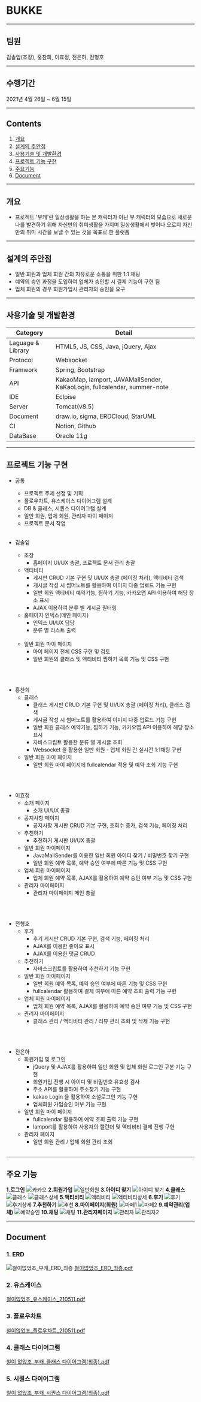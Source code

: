 
# BUKKE
------------
## 팀원 
김솔잎(조장), 홍찬희, 이효정, 전은하, 전형호

------------
## 수행기간
2021년 4월 26일 ~ 6월 15일 

------------


## Contents

1. [개요](#개요)
2. [설계의 주안점](#설계의-주안점)
3. [사용기술 및 개발환경](#사용기술-및-개발환경)
4. [프로젝트 기능 구현](#프로젝트-기능-구현)
5. [주요기능](#주요기능)
6. [Document](#Document)

------------

## 개요
+ 프로젝트 '부캐'란 일상생활을 하는 본 캐릭터가 아닌 부 캐릭터의 모습으로 새로운 나를 발견하기 위해 자신만의 취미생활을 가지며 일상생활에서 벗어나 오로지 자신만의 취미 시간을 보낼 수 있는 것을 목표로 한 플랫폼
------------

## 설계의 주안점
- 일반 회원과 업체 회원 간의 자유로운 소통을 위한 1:1 채팅 
- 예약의 승인 과정을 도입하여 업체가 승인할 시 결제 기능이 구현 됨
- 업체 회원의 경우 회원가입시 관리자의 승인을 요구

------------
## 사용기술 및 개발환경


Category | Detail
---- | ----
Laguage & Library | HTML5, JS, CSS, Java,  jQuery, Ajax
Protocol | Websocket
Framwork | Spring, Bootstrap
API | KakaoMap, Iamport, JAVAMailSender, KaKaoLogin, fullcalendar, summer-note
IDE | Eclpise
Server | Tomcat(v8.5)
Document | draw.io, sigma, ERDCloud, StarUML
CI | Notion, Github
DataBase | Oracle 11g

------------
## 프로젝트 기능 구현


- 공통
    - 프로젝트 주제 선정 및 기획 
    - 플로우차트, 유스케이스 다이어그램 설계
    - DB & 클래스, 시퀸스 다이어그램 설계
    - 일반 회원, 업체 회원, 관리자 마이 페이지
    - 프로젝트 문서 작업
<br><br>

- 김솔잎
  - 조장 
     - 홈페이지 UI/UX 총괄, 프로젝트 문서 관리 총괄 
  - 액티비티
     - 게시판 CRUD 기본 구현 및 UI/UX 총괄 (페이징 처리), 액티비티 검색
     - 게시글 작성 시 썸머노트를 활용하여 이미지 다중 업로드 기능 구현
     - 일반 회원 액티비티 예약기능, 찜하기 기능, 카카오맵 API 이용하여 해당 장소 표시
     - AJAX 이용하여 분류 별 게시글 필터링
  - 홈페이지 인덱스(메인 페이지)
     - 인덱스 UI/UX 담당
     - 분류 별 리스트 출력 
     <br>
  - 일반 회원 마이 페이지
     - 마이 페이지 전체 CSS 구현 및 검토
     - 일반 회원의 클래스 및 액티비티 찜하기 목록 기능 및 CSS 구현

<br><br>

- 홍찬희
   - 클래스
     - 클래스 게시판 CRUD 기본 구현 및 UI/UX 총괄 (페이징 처리),  클래스 검색
     - 게시글 작성 시 썸머노트를 활용하여 이미지 다중 업로드 기능 구현
     - 일반 회원 클래스 예약기능, 찜하기 기능, 카카오맵 API 이용하여 해당 장소 표시
     - 자바스크립트 활용한 분류 별 게시글 조회
     - Websocket 을 활용한 일반 회원 - 업체 회원 간 실시간 1:1채팅 구현
   - 일반 회원 마이 페이지
     - 일반 회원 마이 페이지에 fullcalendar 적용 및 예약 조회 기능 구현

 <br><br>
   
- 이효정 
  - 소개 페이지
     - 소개 UI/UX 총괄
  - 공지사항 페이지
     - 공지사항 게시판 CRUD 기본 구현, 조회수 증가, 검색 기능, 페이징 처리 
  - 추천하기
     - 추천하기 게시판 UI/UX 총괄
  - 일반 회원 마이페이지
     - JavaMailSender를 이용한 일반 회원 아이디 찾기 / 비밀번호 찾기 구현
     - 일반 회원 예약 목록, 예약 승인 여부에 따른 기능 및 CSS 구현
  - 업체 회원 마이페이지
     - 업체 회원 예약 목록, AJAX를 활용하여 예약 승인 여부 기능 및 CSS 구현
  - 관리자 마이페이지
     - 관리자 마이페이지 메인 총괄 

<br><br>  
   
- 전형호
   - 후기
     - 후기 게시판 CRUD 기본 구현, 검색 기능, 페이징 처리
     - AJAX를 이용한 좋아요 표시
     - AJAX를 이용한 댓글 CRUD
  - 추천하기
     - 자바스크립트를 활용하여 추천하기 기능 구현
  - 일반 회원 마이페이지
     - 일반 회원 예약 목록, 예약 승인 여부에 따른 기능 및 CSS 구현
     - fullcalendar 활용하여 결제 여부에 따른 예약 조회 출력 기능 구현
  - 업체 회원 마이페이지
     - 업체 회원 예약 목록, AJAX를 활용하여 예약 승인 여부 기능 및 CSS 구현
  - 관리자 마이페이지
     - 클래스 관리 / 액티비티 관리 / 리뷰 관리 조회 및 삭제 기능 구현
  
<br><br>

- 전은하  
   - 회원가입 및 로그인
     - jQuery 및 AJAX를 활용하여 일반 회원 및 업체 회원 로그인 구분 기능 구현
     - 회원가입 진행 시 아이디 및 비밀번호 유효성 검사
     - 주소 API를 활용하여 주소찾기 기능 구현
     - kakao Login 을 활용하여 소셜로그인 기능 구현
     - 업체회원 가입승인 여부 기능 구현
   - 일반 회원 마이 페이지
     - fullcalendar 활용하여 예약 조회 출력 기능 구현
     - Iamport를 활용하여 사용자의 캘린더 및 액티비티 결제 진행 구현   
   - 관리자 페이지
     - 일반 회원 관리 / 업체 회원 관리 조회
    <br>
  
  
------------
## 주요 기능
**1.로그인**
![카카오](https://user-images.githubusercontent.com/81762007/122334328-85084600-cf74-11eb-9441-cc119ddbae06.PNG)
**2.회원가입**
![일반회원](https://user-images.githubusercontent.com/81762007/122334326-846faf80-cf74-11eb-916f-5952c1289137.PNG)
**3.아이디 찾기**
![아이디 찾기](https://user-images.githubusercontent.com/81762007/122334333-86d20980-cf74-11eb-9ef2-ed2537efc9de.PNG)
**4.클래스**
![클래스](https://user-images.githubusercontent.com/81762007/122334552-e0d2cf00-cf74-11eb-827d-dd9e31ea74de.PNG)
![클래스상세](https://user-images.githubusercontent.com/81762007/122334557-e29c9280-cf74-11eb-8e58-c21b46742cea.PNG)
**5.액티비티**
![액티비티](https://user-images.githubusercontent.com/81762007/122335068-ab7ab100-cf75-11eb-938e-fde8e68f6842.PNG)
![액티비티상세](https://user-images.githubusercontent.com/81762007/122335074-ad447480-cf75-11eb-919e-c70ea0069130.PNG)
**6.후기**
![후기](https://user-images.githubusercontent.com/81762007/122335081-afa6ce80-cf75-11eb-915a-363b43d97a6e.PNG)
![후기상세](https://user-images.githubusercontent.com/81762007/122335087-b2092880-cf75-11eb-9d3d-fa080b1128c1.PNG)
**7.추천하기**
![추천](https://user-images.githubusercontent.com/81762007/122335095-b5041900-cf75-11eb-82e2-3f410e6c44de.PNG)
**8.마이페이지(회원)**
![마페1](https://user-images.githubusercontent.com/81762007/122335120-c0efdb00-cf75-11eb-9e47-ff7ee0b5ef8c.PNG)
![마페2](https://user-images.githubusercontent.com/81762007/122335124-c2b99e80-cf75-11eb-8682-972bac1a9ef5.PNG)
**9.예약관리(업체)**
![예약승인](https://user-images.githubusercontent.com/81762007/122335283-fac0e180-cf75-11eb-8da6-2a65bdaf0e9d.PNG)
**10.채팅**
![채팅](https://user-images.githubusercontent.com/81762007/122335133-c51bf880-cf75-11eb-8d7a-ee300687eab7.PNG)
**11.관리자페이지**
![관리자](https://user-images.githubusercontent.com/81762007/122335137-c5b48f00-cf75-11eb-80d4-5bd123505610.PNG)
![관리자2](https://user-images.githubusercontent.com/81762007/122335770-c26dd300-cf76-11eb-8948-b2d44950ecca.png)

------------ 
## Document
### 1. ERD
![철이없었조_부캐_ERD_최종](https://user-images.githubusercontent.com/77911092/122217410-59d81500-cee8-11eb-8a29-71edccb64633.png)
[철이없었조_ERD_최종.pdf](https://github.com/Sol-Ip/BUKKE/files/6662930/_ERD_.pdf)

### 2. 유스케이스
[철이없었조_유스케이스_210511.pdf](https://github.com/Sol-Ip/BUKKE/files/6662870/_._210511.pdf)

### 3. 플로우차트

[철이없었조_플로우차트_210511.pdf](https://github.com/Sol-Ip/BUKKE/files/6662872/_._210511.pdf)

### 4. 클래스 다이어그램
[철이 없었조_부캐_클래스 다이어그램(최종).pdf](https://github.com/Sol-Ip/BUKKE/files/6662893/_._.pdf)

### 5. 시퀀스 다이어그램
[철이 없었조_부캐_시퀀스 다이어그램(최종).pdf](https://github.com/Sol-Ip/BUKKE/files/6662925/_._.pdf)
